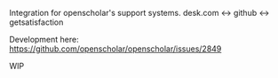 Integration for openscholar's support systems.  desk.com <-> github <-> getsatisfaction

Development here: https://github.com/openscholar/openscholar/issues/2849

WIP
